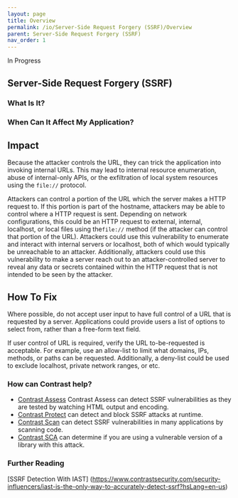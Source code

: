 ```yaml
---
layout: page
title: Overview
permalink: /io/Server-Side Request Forgery (SSRF)/Overview
parent: Server-Side Request Forgery (SSRF)
nav_order: 1
---
```


In Progress

## Server-Side Request Forgery (SSRF)

### What Is It?





### When Can It Affect My Application?





## Impact


Because the attacker controls the URL, they can trick the application into invoking internal URLs. This may lead to internal 
resource enumeration, abuse of internal-only APIs, or the exfiltration of local system resources using the ```file://``` protocol.

Attackers can control a portion of the URL which the server makes a HTTP request to. If this portion is part of the hostname, attackers may be able to control where a HTTP request is sent. Depending on network configurations, this could be an HTTP request to external, internal, localhost, or local files using the```file://``` method (if the attacker can control that portion of the URL). Attackers could use this vulnerability to enumerate and interact with internal servers or localhost, both of which would typically be unreachable to an attacker. Additionally, attackers could use this vulnerability to make a server reach out to an attacker-controlled server to reveal any data or secrets contained within the HTTP request that is not intended to be seen by the attacker.

## How To Fix 


Where possible, do not accept user input to have full control of a URL that is requested by a server. Applications could provide users a list of options to select from, rather than a free-form text field. 

If user control of URL is required, verify the URL to-be-requested is acceptable. For example, use an allow-list to limit what domains, IPs, methods, or paths can be requested. Additionally, a deny-list could be used to exclude localhost, private network ranges, or etc.


### How can Contrast help?


- [Contrast Assess](https://www.contrastsecurity.com/contrast-assess) Contrast Assess can detect SSRF vulnerabilities as they are tested by watching HTML output and encoding.
- [Contrast Protect](https://www.contrastsecurity.com/contrast-protect) can detect and block SSRF attacks at runtime. 
- [Contrast Scan](https://www.contrastsecurity.com/contrast-scan) can detect SSRF vulnerabilities in many applications by scanning code.
- [Contrast SCA](https://www.contrastsecurity.com/contrast-sca) can determine if you are using a vulnerable version of a library with this attack.

### Further Reading

[SSRF Detection With IAST] (https://www.contrastsecurity.com/security-influencers/iast-is-the-only-way-to-accurately-detect-ssrf?hsLang=en-us)

